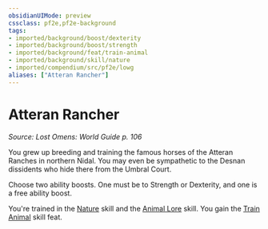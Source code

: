 ```yaml
---
obsidianUIMode: preview
cssclass: pf2e,pf2e-background
tags:
- imported/background/boost/dexterity
- imported/background/boost/strength
- imported/background/feat/train-animal
- imported/background/skill/nature
- imported/compendium/src/pf2e/lowg
aliases: ["Atteran Rancher"]
---
```

# Atteran Rancher
*Source: Lost Omens: World Guide p. 106*  

You grew up breeding and training the famous horses of the Atteran Ranches in northern Nidal. You may even be sympathetic to the Desnan dissidents who hide there from the Umbral Court.

Choose two ability boosts. One must be to Strength or Dexterity, and one is a free ability boost.

You're trained in the [Nature](../../skills.md#Nature) skill and the [Animal Lore](../../skills.md#Lore) skill. You gain the [Train Animal](../../feats/train-animal.md) skill feat.